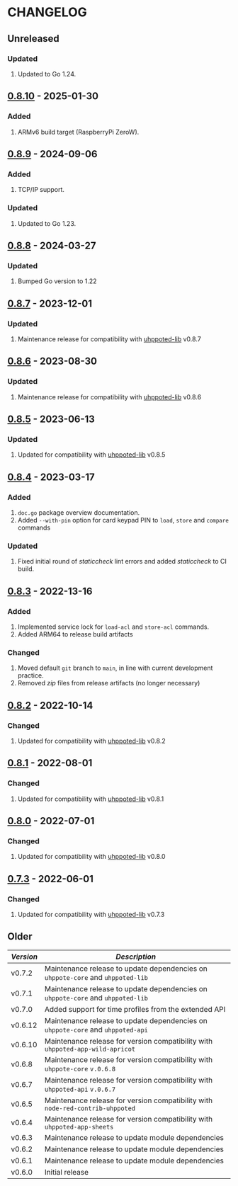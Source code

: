 # CHANGELOG

## Unreleased

### Updated
1. Updated to Go 1.24.


## [0.8.10](https://github.com/uhppoted/uhppoted-app-s3/releases/tag/v0.8.10) - 2025-01-30

### Added
1. ARMv6 build target (RaspberryPi ZeroW).


## [0.8.9](https://github.com/uhppoted/uhppoted-app-s3/releases/tag/v0.8.9) - 2024-09-06

### Added
1. TCP/IP support.

### Updated
1. Updated to Go 1.23.


## [0.8.8](https://github.com/uhppoted/uhppoted-app-s3/releases/tag/v0.8.8) - 2024-03-27

### Updated
1. Bumped Go version to 1.22

## [0.8.7](https://github.com/uhppoted/uhppoted-app-s3/releases/tag/v0.8.7) - 2023-12-01

### Updated
1. Maintenance release for compatibility with [uhppoted-lib](https://github.com/uhppoted/uhppoted-lib) v0.8.7


## [0.8.6](https://github.com/uhppoted/uhppoted-app-s3/releases/tag/v0.8.6) - 2023-08-30

### Updated
1. Maintenance release for compatibility with [uhppoted-lib](https://github.com/uhppoted/uhppoted-lib) v0.8.6


## [0.8.5](https://github.com/uhppoted/uhppoted-app-s3/releases/tag/v0.8.5) - 2023-06-13

### Updated
1. Updated for compatibility with [uhppoted-lib](https://github.com/uhppoted/uhppoted-lib) v0.8.5


## [0.8.4](https://github.com/uhppoted/uhppoted-app-s3/releases/tag/v0.8.4) - 2023-03-17

### Added
1. `doc.go` package overview documentation.
2. Added `--with-pin` option for card keypad PIN to `load`, `store` and `compare` commands

### Updated
1. Fixed initial round of _staticcheck_ lint errors and added _staticcheck_ to
   CI build.


## [0.8.3](https://github.com/uhppoted/uhppoted-app-s3/releases/tag/v0.8.3) - 2022-13-16

### Added
1. Implemented service lock for `load-acl` and `store-acl` commands.
2. Added ARM64 to release build artifacts

### Changed
1. Moved default `git` branch to `main`, in line with current development practice.
2. Removed _zip_ files from release artifacts (no longer necessary)


## [0.8.2](https://github.com/uhppoted/uhppoted-app-s3/releases/tag/v0.8.2) - 2022-10-14

### Changed
1. Updated for compatibility with [uhppoted-lib](https://github.com/uhppoted/uhppoted-lib) v0.8.2

## [0.8.1](https://github.com/uhppoted/uhppoted-app-s3/releases/tag/v0.8.1) - 2022-08-01

### Changed
1. Updated for compatibility with [uhppoted-lib](https://github.com/uhppoted/uhppoted-lib) v0.8.1


## [0.8.0](https://github.com/uhppoted/uhppoted-app-s3/releases/tag/v0.8.0) - 2022-07-01

### Changed
1. Updated for compatibility with [uhppoted-lib](https://github.com/uhppoted/uhppoted-lib) v0.8.0


## [0.7.3](https://github.com/uhppoted/uhppoted-app-s3/releases/tag/v0.7.3) - 2022-06-01

### Changed
1. Updated for compatibility with [uhppoted-lib](https://github.com/uhppoted/uhppoted-lib) v0.7.3

## Older

| *Version* | *Description*                                                                             |
| --------- | ----------------------------------------------------------------------------------------- |
| v0.7.2    | Maintenance release to update dependencies on `uhppote-core` and `uhppoted-lib`           |
| v0.7.1    | Maintenance release to update dependencies on `uhppote-core` and `uhppoted-lib`           |
| v0.7.0    | Added support for time profiles from the extended API                                     |
| v0.6.12   | Maintenance release to update dependencies on `uhppote-core` and `uhppoted-api`           |
| v0.6.10   | Maintenance release for version compatibility with `uhppoted-app-wild-apricot`            |
| v0.6.8    | Maintenance release for version compatibility with `uhppote-core` `v.0.6.8`               |
| v0.6.7    | Maintenance release for version compatibility with `uhppoted-api` `v.0.6.7`               |
| v0.6.5    | Maintenance release for version compatibility with `node-red-contrib-uhppoted`            |
| v0.6.4    | Maintenance release for version compatibility with `uhppoted-app-sheets`                  |
| v0.6.3    | Maintenance release to update module dependencies                                         |
| v0.6.2    | Maintenance release to update module dependencies                                         |
| v0.6.1    | Maintenance release to update module dependencies                                         |
| v0.6.0    | Initial release                                                                           |
